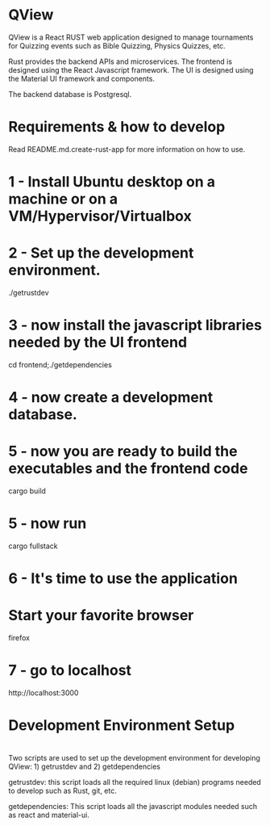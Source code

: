 # QView

QView is a React RUST web application designed to manage tournaments for
Quizzing events such as Bible Quizzing, Physics Quizzes, etc.

Rust provides the backend APIs and microservices.
The frontend is designed using the React Javascript framework.
The UI is designed using the Material UI framework and components.

The backend database is Postgresql.


# Requirements & how to develop

Read README.md.create-rust-app for more information on how to use.

# 1 - Install Ubuntu desktop on a machine or on a VM/Hypervisor/Virtualbox

# 2 - Set up the development environment.
./getrustdev

# 3 - now install the javascript libraries needed by the UI frontend
cd frontend;./getdependencies

# 4 - now create a development database.

# 5 - now you are ready to build the executables and the frontend code
cargo build

# 5 - now run 
cargo fullstack

# 6 - It's time to use the application
# Start your favorite browser
firefox

# 7 - go to localhost 
http://localhost:3000


#
# Development Environment Setup
#
Two scripts are used to set up the development environment for developing
QView:  1) getrustdev and 2) getdependencies

getrustdev: this script loads all the required linux (debian) programs needed to develop such as Rust, git, etc.

getdependencies:  This script loads all the javascript modules needed such as react and material-ui.


